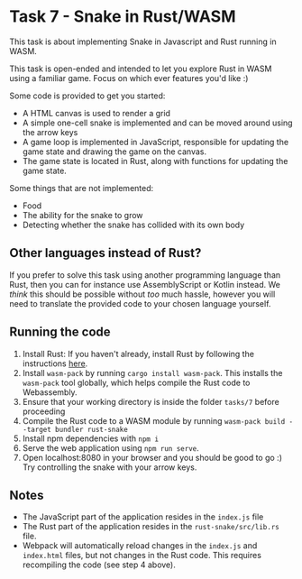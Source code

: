 # Task 7 - Snake in Rust/WASM

This task is about implementing Snake in Javascript and Rust running in WASM. 

This task is open-ended and intended to let you explore Rust in WASM using a familiar game. Focus on which ever features you'd like :)

Some code is provided to get you started: 
- A HTML canvas is used to render a grid
- A simple one-cell snake is implemented and can be moved around using the arrow keys
- A game loop is implemented in JavaScript, responsible for updating the game state and drawing the game on the canvas.
- The game state is located in Rust, along with functions for updating the game state. 

Some things that are not implemented:
- Food
- The ability for the snake to grow
- Detecting whether the snake has collided with its own body

## Other languages instead of Rust?

If you prefer to solve this task using another programming language than Rust, then you can
for instance use AssemblyScript or Kotlin instead. We _think_ this should be possible without _too_ much hassle,
however you will need to translate the provided code to your chosen language yourself.

## Running the code

1. Install Rust: If you haven't already, install Rust by following the instructions [here](https://www.rust-lang.org/tools/install).
2. Install `wasm-pack` by running `cargo install wasm-pack`. This installs the `wasm-pack` tool globally, which helps compile the Rust code to Webassembly.
3. Ensure that your working directory is inside the folder `tasks/7` before proceeding
4. Compile the Rust code to a WASM module by running `wasm-pack build --target bundler rust-snake`
5. Install npm dependencies with `npm i`
6. Serve the web application using `npm run serve`. 
7. Open localhost:8080 in your browser and you should be good to go :) Try controlling the snake with your arrow keys.

## Notes

- The JavaScript part of the application resides in the `index.js` file
- The Rust part of the application resides in the `rust-snake/src/lib.rs` file.
- Webpack will automatically reload changes in the `index.js` and `index.html` files, but not changes in the Rust code. This requires recompiling the code (see step 4 above).
